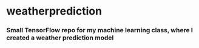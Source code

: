 # weatherprediction
### Small TensorFlow repo for my machine learning class, where I created a weather prediction model
